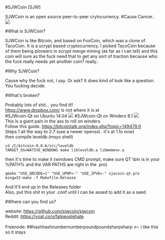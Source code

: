 #SJWCoin [SJW]



SJWCoin is an open source peer-to-peer crytocurrency.
#Cause Cancer..
<img src="http://postox.com/images/2015/06/17/splash.png" /> 

#What is SJWCoin?  

SJWCoin is like Bitcoin, and based on FooCoin, which was a clone of TacoCoin. It is a scrypt based cryptocurrency.
I picked TacoCoin because of them being pioneers in scrypt merge mining (as far as I can tell) and this coin will sure as the fuck need
that to get any sort of traction because who the fuck really needs yet another coin?  really..

#Why SJWCoin?

Cause why the fuck not, I say.  Or ask?  It does kind of look like a question.  You fucking decide.

#What's broken?

Probably lots of shit... you find it!!
<br />
https://www.dropbox.com/ is not where it is at
<br />
#SJWcoin-Qt on Ubuntu 14.04
<img src="http://postox.com/images/2015/06/17/linux_qt_wallet_FOR-SOCIAL-JUSTICE.png" />
#SJWcoin-Qt on Winders 8.1
<img src="http://postox.com/images/2015/06/18/windows_8_1_qt_wallet.png" />
<br />
This is a giant pain in the ass to roll on winders
<br />
Follow this guide. https://bitcointalk.org/index.php?topic=149479.0<br />
Steps 1 all the way to 2.7 (use a newer openssl..  it's at 1.1o now)<br />
then compile leveldb (msys shell)<br />
```
cd /C/bitcoin-0.8.6/src/leveldb
TARGET_OS=NATIVE_WINDOWS make libleveldb.a libmemenv.a
```
then it's time to make it (windows CMD prompt, make sure QT \bin is in your %PATH% and the VAR PATHS are right in the .pro)<br />
```
qmake "USE_QRCODE=1" "USE_UPNP=-" "USE_IPV6=-" sjwcoin-qt.pro
mingw32-make -f Makefile.Release
```
And It'll end up in the Releases folder
<br />
Also, put this shit in your .conf until I can be assed to add it as a seed


#Where can you find us?

website: https://github.com/sjwcoin/sjwcoin<br />
Reddit: https://voat.co/v/fatpeoplehate<br />  
Freenode: ##hashhashnumbernumberpoundpoundsharpsharp <-- i like this so it stays
